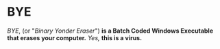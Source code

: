 # BYE
*BYE*, (or "*Binary Yonder Eraser*") **is a Batch Coded Windows Executable that erases your computer.** *Yes,* **this is a virus.**
